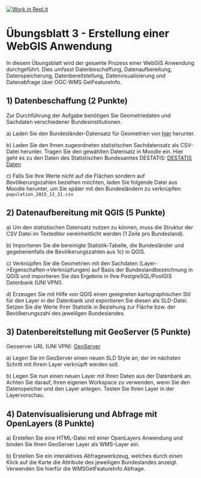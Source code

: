 [![Work in Repl.it](https://classroom.github.com/assets/work-in-replit-14baed9a392b3a25080506f3b7b6d57f295ec2978f6f33ec97e36a161684cbe9.svg)](https://classroom.github.com/online_ide?assignment_repo_id=3937917&assignment_repo_type=AssignmentRepo)

# Übungsblatt 3 - Erstellung einer WebGIS Anwendung

In diesem Übungsblatt wird der gesamte Prozess einer WebGIS Anwendung durchgeführt. Dies umfasst Datenbeschaffung, Datenaufbereitung, Datenspeicherung, Datenbereitstellung, Datenvisualisierung und Datenabfrage über OGC-WMS GetFeatureInfo.

## 1) Datenbeschaffung (2 Punkte)

Zur Durchführung der Aufgabe benötigen Sie Geometriedaten und Sachdaten verschiedener Bundesinstitutionen.

a) Laden Sie den Bundesländer-Datensatz für Geometrien von [hier](https://opendata-esri-de.opendata.arcgis.com/datasets/esri-de-content::bundesl%C3%A4ndergrenzen-2018) herunter.

b) Laden Sie den Ihnen zugeordneten statistischen Sachdatensatz als CSV-Datei herunter. Tragen Sie den gewählten Datensatz in Moodle ein. Hier geht es zu den Daten des Statistischen Bundesamtes DESTATIS: [DESTATIS Daten](https://www-genesis.destatis.de/genesis/online)

c) Falls Sie Ihre Werte nicht auf die Flächen sondern auf Bevölkerungszahlen beziehen möchten, laden Sie folgende Datei aus Moodle herunter, um Sie später mit den Bundesländern zu verknüpfen: `population_2015_12_31.csv`

## 2) Datenaufbereitung mit QGIS (5 Punkte)

a) Um den statistischen Datensatz nutzen zu können, muss die Struktur der CSV Datei im Texteditor vereinheitlicht werden (1 Zeile pro Bundesland).

b) Importieren Sie die bereinigte Statistik-Tabelle, die Bundesländer und gegebenenfalls die Bevölkerungszahlen aus 1c) in QGIS.

c) Verknüpfen Sie die Geometrien mit den Sachdaten (Layer->Eigenschaften->Verknüpfungen) auf Basis der Bundeslandbezeichnung in QGIS und importieren Sie das Ergebnis in Ihre PostgreSQL/PostGIS Datenbank (UNI VPN!).

d) Erzeugen Sie mit Hilfe von QGIS einen geeigneten kartographischen Stil für den Layer in der Datenbank und exportieren Sie diesen als SLD-Datei. Setzen Sie die Werte Ihrer Statistik in Beziehung zur Fläche bzw. der Bevölkerungszahl des jeweiligen Bundeslandes.

## 3) Datenbereitstellung mit GeoServer (5 Punkte)

Geoserver URL (UNI VPN): [GeoServer](http://osmatrix.geog.uni-heidelberg.de:8080/geoserver-2.18/web)

a) Legen Sie im GeoServer einen neuen SLD Style an, der im nächsten Schritt mit Ihrem Layer verknüpft werden soll.

b) Legen Sie nun einen neuen Layer mit Ihren Daten aus der Datenbank an. Achten Sie darauf, Ihren eigenen Workspace zu verwenden, wenn Sie den Datenspeicher und den Layer anlegen. Testen Sie Ihren Layer in der Layervorschau.

## 4) Datenvisualisierung und Abfrage mit OpenLayers (8 Punkte)

a) Erstellen Sie eine HTML-Datei mit einer OpenLayers Anwendung und binden Sie Ihren GeoServer Layer als WMS-Layer ein.

b) Erstellen Sie ein interaktives Abfragewerkzeug, welches durch einen Klick auf die Karte die Attribute des jeweiligen Bundeslandes anzeigt. Verwenden Sie hierfür die WMSGetFeatureInfo Abfrage.
